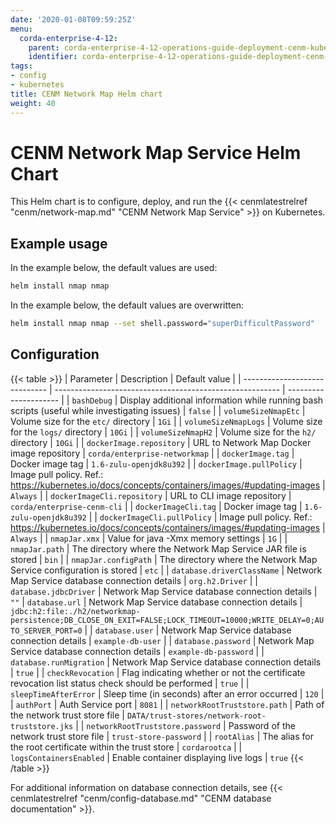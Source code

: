 ```yaml
---
date: '2020-01-08T09:59:25Z'
menu:
  corda-enterprise-4-12:
    parent: corda-enterprise-4-12-operations-guide-deployment-cenm-kubernetes
    identifier: corda-enterprise-4-12-operations-guide-deployment-cenm-kubernetes-nmap
tags:
- config
- kubernetes
title: CENM Network Map Helm chart
weight: 40
---
```


# CENM Network Map Service Helm Chart

This Helm chart is to configure, deploy, and run the {{< cenmlatestrelref "cenm/network-map.md" "CENM Network Map Service" >}} on Kubernetes.

## Example usage

In the example below, the default values are used:

```bash
helm install nmap nmap
```

In the example below, the default values are overwritten:

```bash
helm install nmap nmap --set shell.password="superDifficultPassword"
```

## Configuration

{{< table >}}
| Parameter                     | Description                                              | Default value         |
| ----------------------------- | -------------------------------------------------------- | --------------------- |
| `bashDebug`                   | Display additional information while running bash scripts (useful while investigating issues) | `false` |
| `volumeSizeNmapEtc`           | Volume size for the `etc/` directory                     | `1Gi` |
| `volumeSizeNmapLogs`          | Volume size for the `logs/` directory                    | `10Gi` |
| `volumeSizeNmapH2`            | Volume size for the `h2/` directory                      | `10Gi` |
| `dockerImage.repository`      | URL to Network Map Docker image repository               | `corda/enterprise-networkmap` |
| `dockerImage.tag`             | Docker image tag | `1.6-zulu-openjdk8u392` |
| `dockerImage.pullPolicy`      | Image pull policy. Ref.: https://kubernetes.io/docs/concepts/containers/images/#updating-images | `Always` |
| `dockerImageCli.repository`   | URL to CLI image repository | `corda/enterprise-cenm-cli` |
| `dockerImageCli.tag`          | Docker image tag | `1.6-zulu-openjdk8u392` |
| `dockerImageCli.pullPolicy`   | Image pull policy. Ref.: https://kubernetes.io/docs/concepts/containers/images/#updating-images | `Always` |
| `nmapJar.xmx`                 | Value for java -Xmx memory settings | `1G` |
| `nmapJar.path`                | The directory where the Network Map Service JAR file is stored | `bin` |
| `nmapJar.configPath`          | The directory where the Network Map Service configuration is stored | `etc` |
| `database.driverClassName`    | Network Map Service database connection details | `org.h2.Driver` |
| `database.jdbcDriver`         | Network Map Service database connection details | `""`
| `database.url`                | Network Map Service database connection details | `jdbc:h2:file:./h2/networkmap-persistence;DB_CLOSE_ON_EXIT=FALSE;LOCK_TIMEOUT=10000;WRITE_DELAY=0;AUTO_SERVER_PORT=0` |
| `database.user`               | Network Map Service database connection details | `example-db-user` |
| `database.password`           | Network Map Service database connection details | `example-db-password` |
| `database.runMigration`       | Network Map Service database connection details | `true` |
| `checkRevocation`             | Flag indicating whether or not the certificate revocation list status check should be performed | `true` |
| `sleepTimeAfterError`         | Sleep time (in seconds) after an error occurred | `120` |
| `authPort`                    | Auth Service port | `8081` |
| `networkRootTruststore.path`  | Path of the network trust store file | `DATA/trust-stores/network-root-truststore.jks` |
| `networkRootTruststore.password` | Password of the network trust store file | `trust-store-password` |
| `rootAlias`                   | The alias for the root certificate within the trust store | `cordarootca` |
| `logsContainersEnabled`       | Enable container displaying live logs | `true`
{{< /table >}}

For additional information on database connection details, see {{< cenmlatestrelref "cenm/config-database.md" "CENM database documentation" >}}.
